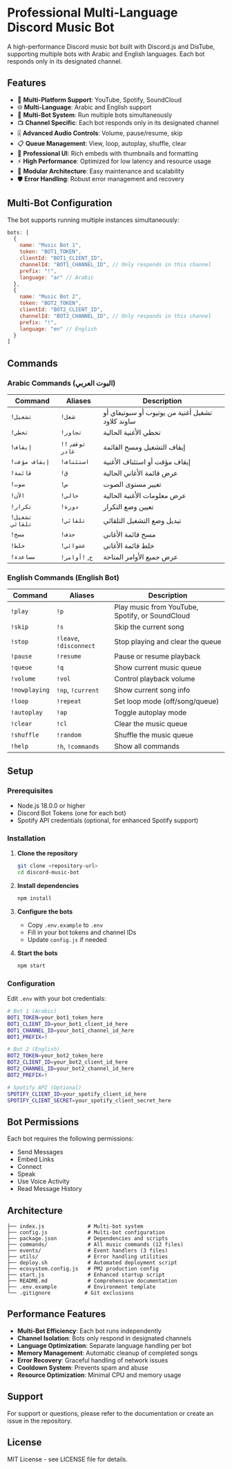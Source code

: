 # Professional Multi-Language Discord Music Bot

A high-performance Discord music bot built with Discord.js and DisTube, supporting multiple bots with Arabic and English languages. Each bot responds only in its designated channel.

## Features

- 🎵 **Multi-Platform Support**: YouTube, Spotify, SoundCloud
- 🌐 **Multi-Language**: Arabic and English support
- 🤖 **Multi-Bot System**: Run multiple bots simultaneously
- 📺 **Channel Specific**: Each bot responds only in its designated channel
- 🎚️ **Advanced Audio Controls**: Volume, pause/resume, skip
- 📋 **Queue Management**: View, loop, autoplay, shuffle, clear
- 🎨 **Professional UI**: Rich embeds with thumbnails and formatting
- ⚡ **High Performance**: Optimized for low latency and resource usage
- 🔧 **Modular Architecture**: Easy maintenance and scalability
- 🛡️ **Error Handling**: Robust error management and recovery

## Multi-Bot Configuration

The bot supports running multiple instances simultaneously:

```javascript
bots: [
  {
    name: "Music Bot 1",
    token: "BOT1_TOKEN",
    clientId: "BOT1_CLIENT_ID", 
    channelId: "BOT1_CHANNEL_ID", // Only responds in this channel
    prefix: "!",
    language: "ar" // Arabic
  },
  {
    name: "Music Bot 2",
    token: "BOT2_TOKEN", 
    clientId: "BOT2_CLIENT_ID",
    channelId: "BOT2_CHANNEL_ID", // Only responds in this channel
    prefix: "!",
    language: "en" // English
  }
]
```

## Commands

### Arabic Commands (البوت العربي)
| Command | Aliases | Description |
|---------|---------|-------------|
| `!تشغيل` | `!شغل` | تشغيل أغنية من يوتيوب أو سبوتيفاي أو ساوند كلاود |
| `!تخطي` | `!تجاوز` | تخطي الأغنية الحالية |
| `!إيقاف` | `!توقف`, `!غادر` | إيقاف التشغيل ومسح القائمة |
| `!إيقاف مؤقت` | `!استئناف` | إيقاف مؤقت أو استئناف الأغنية |
| `!قائمة` | `!ق` | عرض قائمة الأغاني الحالية |
| `!صوت` | `!ص` | تغيير مستوى الصوت |
| `!الآن` | `!حالي` | عرض معلومات الأغنية الحالية |
| `!تكرار` | `!دورة` | تعيين وضع التكرار |
| `!تشغيل تلقائي` | `!تلقائي` | تبديل وضع التشغيل التلقائي |
| `!مسح` | `!حذف` | مسح قائمة الأغاني |
| `!خلط` | `!عشوائي` | خلط قائمة الأغاني |
| `!مساعدة` | `!ح`, `!أوامر` | عرض جميع الأوامر المتاحة |

### English Commands (English Bot)
| Command | Aliases | Description |
|---------|---------|-------------|
| `!play` | `!p` | Play music from YouTube, Spotify, or SoundCloud |
| `!skip` | `!s` | Skip the current song |
| `!stop` | `!leave`, `!disconnect` | Stop playing and clear the queue |
| `!pause` | `!resume` | Pause or resume playback |
| `!queue` | `!q` | Show current music queue |
| `!volume` | `!vol` | Control playback volume |
| `!nowplaying` | `!np`, `!current` | Show current song info |
| `!loop` | `!repeat` | Set loop mode (off/song/queue) |
| `!autoplay` | `!ap` | Toggle autoplay mode |
| `!clear` | `!cl` | Clear the music queue |
| `!shuffle` | `!random` | Shuffle the music queue |
| `!help` | `!h`, `!commands` | Show all commands |

## Setup

### Prerequisites

- Node.js 18.0.0 or higher
- Discord Bot Tokens (one for each bot)
- Spotify API credentials (optional, for enhanced Spotify support)

### Installation

1. **Clone the repository**
   ```bash
   git clone <repository-url>
   cd discord-music-bot
   ```

2. **Install dependencies**
   ```bash
   npm install
   ```

3. **Configure the bots**
   - Copy `.env.example` to `.env`
   - Fill in your bot tokens and channel IDs
   - Update `config.js` if needed

4. **Start the bots**
   ```bash
   npm start
   ```

### Configuration

Edit `.env` with your bot credentials:

```bash
# Bot 1 (Arabic)
BOT1_TOKEN=your_bot1_token_here
BOT1_CLIENT_ID=your_bot1_client_id_here
BOT1_CHANNEL_ID=your_bot1_channel_id_here
BOT1_PREFIX=!

# Bot 2 (English)
BOT2_TOKEN=your_bot2_token_here
BOT2_CLIENT_ID=your_bot2_client_id_here
BOT2_CHANNEL_ID=your_bot2_channel_id_here
BOT2_PREFIX=!

# Spotify API (Optional)
SPOTIFY_CLIENT_ID=your_spotify_client_id_here
SPOTIFY_CLIENT_SECRET=your_spotify_client_secret_here
```

## Bot Permissions

Each bot requires the following permissions:
- Send Messages
- Embed Links
- Connect
- Speak
- Use Voice Activity
- Read Message History

## Architecture

```
├── index.js              # Multi-bot system
├── config.js             # Multi-bot configuration
├── package.json          # Dependencies and scripts
├── commands/             # All music commands (12 files)
├── events/               # Event handlers (3 files)
├── utils/                # Error handling utilities
├── deploy.sh             # Automated deployment script
├── ecosystem.config.js   # PM2 production config
├── start.js              # Enhanced startup script
├── README.md             # Comprehensive documentation
├── .env.example          # Environment template
└── .gitignore           # Git exclusions
```

## Performance Features

- **Multi-Bot Efficiency**: Each bot runs independently
- **Channel Isolation**: Bots only respond in designated channels
- **Language Optimization**: Separate language handling per bot
- **Memory Management**: Automatic cleanup of completed songs
- **Error Recovery**: Graceful handling of network issues
- **Cooldown System**: Prevents spam and abuse
- **Resource Optimization**: Minimal CPU and memory usage

## Support

For support or questions, please refer to the documentation or create an issue in the repository.

## License

MIT License - see LICENSE file for details.